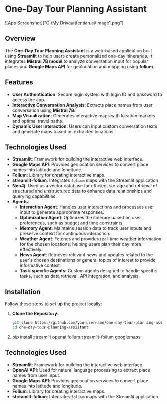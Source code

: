 # **One-Day Tour Planning Assistant**
![App Screenshot]("G:\My Drive\attentian.ai\image1.png")

## **Overview**
The **One-Day Tour Planning Assistant** is a web-based application built using **Streamlit** to help users create personalized one-day itineraries. It integrates **Mistral 7B model** to analyze conversation input for popular places and **Google Maps API** for geolocation and mapping using **folium**.

## **Features**
- **User Authentication**: Secure login system with login ID and password to access the app.
- **Interactive Conversation Analysis**: Extracts place names from user conversation using **Mistral 7B**.
- **Map Visualization**: Generates interactive maps with location markers and optimal travel paths.
- **Dynamic User Interaction**: Users can input custom conversation texts and generate maps based on extracted locations.

## Technologies Used

- **Streamlit**: Framework for building the interactive web interface.
- **Google Maps API**: Provides geolocation services to convert place names into latitude and longitude.
- **Folium**: Library for creating interactive maps.
- **streamlit-folium**: Integrates `folium` maps with the Streamlit application.
- **Neo4j**: Used as a vector database for efficient storage and retrieval of structured and unstructured data to enhance data relationships and querying capabilities.
- **Agents**:
  - **Interaction Agent**: Handles user interactions and processes user input to generate appropriate responses.
  - **Optimization Agent**: Optimizes the itinerary based on user preferences, such as budget and time constraints.
  - **Memory Agent**: Maintains session data to track user inputs and preserve context for continuous interaction.
  - **Weather Agent**: Fetches and provides real-time weather information for the chosen locations, helping users plan their day more effectively.
  - **News Agent**: Retrieves relevant news and updates related to the user's chosen destinations or general topics of interest to provide informative context.
  - **Task-specific Agents**: Custom agents designed to handle specific tasks, such as data retrieval, API integration, and analysis.


## **Installation**
Follow these steps to set up the project locally:

1. **Clone the Repository**:
   ```bash
   git clone https://github.com/yourusername/one-day-tour-planning-assistant.git
   cd one-day-tour-planning-assistant

2. pip install streamlit openai folium streamlit-folium googlemaps
## Technologies Used

- **Streamlit**: Framework for building the interactive web interface.
- **OpenAI API**: Used for natural language processing to extract place names from user input.
- **Google Maps API**: Provides geolocation services to convert place names into latitude and longitude.
- **Folium**: Library for creating interactive maps.
- **streamlit-folium**: Integrates `folium` maps with the Streamlit application.
